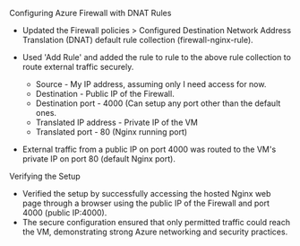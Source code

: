 Configuring Azure Firewall with DNAT Rules

  - Updated the Firewall policies > Configured Destination Network Address Translation (DNAT) default rule collection (firewall-nginx-rule).
  - Used 'Add Rule' and added the rule to rule to the above rule collection to route external traffic securely.
    - Source - My IP address, assuming only I need access for now. 
    - Destination - Public IP of the Firewall. 
    - Destination port - 4000 (Can setup any port other than the default ones. 
    - Translated IP address - Private IP of the VM 
    - Translated port - 80 (Nginx running port)
  
  - External traffic from a public IP on port 4000 was routed to the VM's private IP on port 80 (default Nginx port).

Verifying the Setup
  - Verified the setup by successfully accessing the hosted Nginx web page through a browser using the public IP of the Firewall and port 4000 (public IP:4000).
  - The secure configuration ensured that only permitted traffic could reach the VM, demonstrating strong Azure networking and security practices.

